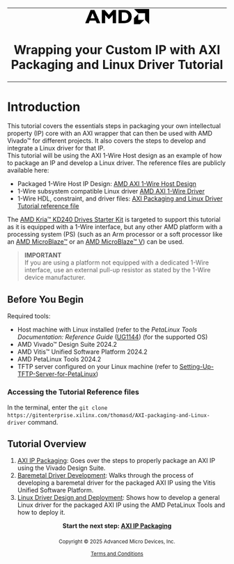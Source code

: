<table class="sphinxhide" width="100%">
 <tr width="100%">
    <td align="center"><img src="https://raw.githubusercontent.com/Xilinx/Image-Collateral/main/xilinx-logo.png" width="30%"/><h1>Wrapping your Custom IP with AXI Packaging and Linux Driver Tutorial</h1>
    </td>
 </tr>
</table>

# Introduction

This tutorial covers the essentials steps in packaging your own intellectual property (IP) core with an AXI wrapper that can then be used with AMD Vivado&trade; for different projects. It also covers the steps to develop and integrate a Linux driver for that IP.  
This tutorial will be using the AXI 1-Wire Host design as an example of how to package an IP and develop a Linux driver. The reference files are publicly available here:

* Packaged 1-Wire Host IP Design: [AMD AXI 1-Wire Host Design](https://github.com/Xilinx/axi_1wire_host-design)
* 1-Wire subsystem compatible Linux driver [AMD AXI 1-Wire Driver](https://github.com/Xilinx/linux-xlnx/blob/master/drivers/w1/masters/amd_axi_w1.c)
* 1-Wire HDL, constraint, and driver files: [AXI Packaging and Linux Driver Tutorial reference file](./reference_files/)

The [AMD Kria&trade; KD240 Drives Starter Kit](https://www.amd.com/en/products/system-on-modules/kria/k24/kd240-drives-starter-kit.html) is targeted to support this tutorial as it is equipped with a 1-Wire interface, but any other AMD platform with a processing system (PS) (such as an Arm processor or a soft processor like an [AMD MicroBlaze™](https://www.amd.com/en/products/software/adaptive-socs-and-fpgas/microblaze.html) or an [AMD MicroBlaze™ V](https://www.amd.com/en/products/software/adaptive-socs-and-fpgas/microblaze-v.html)) can be used.

> **IMPORTANT**  
> If you are using a platform not equipped with a dedicated 1-Wire interface, use an external pull-up resistor as stated by the 1-Wire device manufacturer.

## Before You Begin

Required tools:

* Host machine with Linux installed (refer to the *PetaLinux Tools Documentation: Reference Guide* ([UG1144](https://docs.amd.com/r/en-US/ug1144-petalinux-tools-reference-guide/Installation-Requirements)) (for the supported OS)
* AMD Vivado&trade; Design Suite 2024.2
* AMD Vitis&trade; Unified Software Platform 2024.2
* AMD PetaLinux Tools 2024.2
* TFTP server configured on your Linux machine (refer to [Setting-Up-TFTP-Server-for-PetaLinux](https://www.instructables.com/Setting-Up-TFTP-Server-for-PetaLinux/))

### Accessing the Tutorial Reference files

In the terminal, enter the `git clone https://gitenterprise.xilinx.com/thomasd/AXI-packaging-and-Linux-driver` command.

## Tutorial Overview

1. [AXI IP Packaging](./1_axi_packaging.md): Goes over the steps to properly package an AXI IP using the Vivado Design Suite.
2. [Baremetal Driver Development](./2_baremetal_driver.md): Walks through the process of developing a baremetal driver for the packaged AXI IP using the Vitis Unified Software Platform.
3. [Linux Driver Design and Deployment](./3_linux_driver.md): Shows how to develop a general Linux driver for the packaged AXI IP using the AMD PetaLinux Tools and how to deploy it.

<p align="center"><b>Start the next step: <a href="./1_axi_packaging.md">AXI IP Packaging</a></b></p>


<p class="sphinxhide" align="center"><sub>Copyright © 2025 Advanced Micro Devices, Inc.</sub></p>
<p class="sphinxhide" align="center"><sup><a href="https://www.amd.com/en/corporate/copyright">Terms and Conditions</a></sup></p>